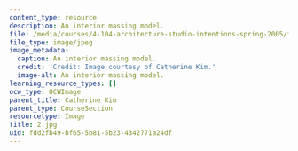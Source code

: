 ```yaml
---
content_type: resource
description: An interior massing model.
file: /media/courses/4-104-architecture-studio-intentions-spring-2005/fdd2fb49bf655b815b234342771a24df_2.jpg
file_type: image/jpeg
image_metadata:
  caption: An interior massing model.
  credit: 'Credit: Image courtesy of Catherine Kim.'
  image-alt: An interior massing model.
learning_resource_types: []
ocw_type: OCWImage
parent_title: Catherine Kim
parent_type: CourseSection
resourcetype: Image
title: 2.jpg
uid: fdd2fb49-bf65-5b81-5b23-4342771a24df
---
```

